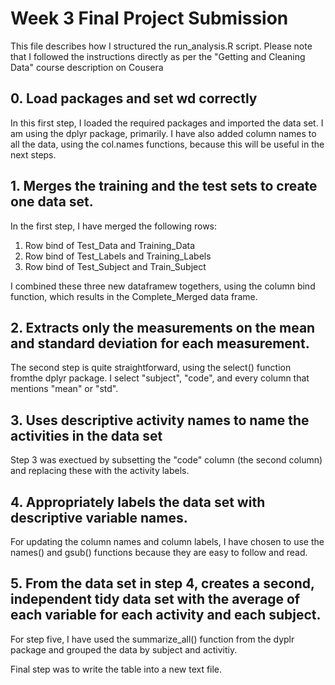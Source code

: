 # Week 3 Final Project Submission
This file describes how I structured the run_analysis.R script. Please note that I followed the instructions directly as per the "Getting and Cleaning Data" course description on Cousera

## 0. Load packages and set wd correctly
In this first step, I loaded the required packages and imported the data set. I am using the dplyr package, primarily. I have also added column names to all the data, using the col.names functions, because this will be useful in the next steps.

## 1. Merges the training and the test sets to create one data set.
In the first step, I have merged the following rows:
1) Row bind of Test_Data and Training_Data
2) Row bind of Test_Labels and Training_Labels
3) Row bind of Test_Subject and Train_Subject

I combined these three new dataframew togethers, using the column bind function, which results in the Complete_Merged data frame.

## 2. Extracts only the measurements on the mean and standard deviation for each measurement.
The second step is quite straightforward, using the select() function fromthe dplyr package. I select "subject", "code", and every column that mentions "mean" or "std".

## 3. Uses descriptive activity names to name the activities in the data set
Step 3 was exectued by subsetting the "code" column (the second column) and replacing these with the activity labels.

## 4. Appropriately labels the data set with descriptive variable names.
For updating the column names and column labels, I have chosen to use the names() and gsub() functions because they are easy to follow and read.

## 5. From the data set in step 4, creates a second, independent tidy data set with the average of each variable for each activity and each subject.
For step five, I have used the summarize_all() function from the dyplr package and grouped the data by subject and activitiy.

Final step was to write the table into a new text file.